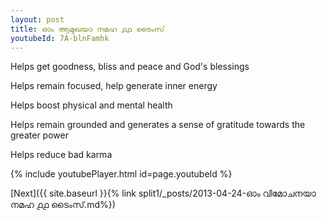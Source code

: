 ```yaml
---
layout: post
title: ഓം ആമുഖയാ നമഹ ൧൧ ടൈംസ്
youtubeId: 7A-blnFamhk
---
```

 
 
Helps get goodness, bliss and peace and God's blessings
 
Helps remain focused, help generate inner energy 
 
Helps boost physical and mental health 
 
Helps remain grounded and generates a sense of gratitude towards the greater power 
 
Helps reduce bad karma
 
 
 
 


{% include youtubePlayer.html id=page.youtubeId %}
 
[Next]({{ site.baseurl }}{% link  split1/_posts/2013-04-24-ഓം വിമോചനയാ നമഹ ൧൧ ടൈംസ്.md%})
 
